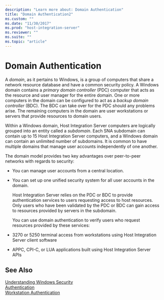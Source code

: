 ```yaml
---
description: "Learn more about: Domain Authentication"
title: "Domain Authentication2"
ms.custom: ""
ms.date: "11/30/2017"
ms.prod: "host-integration-server"
ms.reviewer: ""
ms.suite: ""
ms.topic: "article"
---
```

# Domain Authentication
A *domain*, as it pertains to Windows, is a group of computers that share a network resource database and have a common security policy. A Windows domain contains a *primary domain controller* (PDC) computer that acts as the resource and user manager for the entire domain. One or more computers in the domain can be configured to act as a *backup domain controller* (BDC). The BDC can take over for the PDC should any problems arise. The remaining computers in the domain are user workstations or servers that provide resources to domain users.  
  
 Within a Windows domain, Host Integration Server computers are logically grouped into an entity called a *subdomain*. Each SNA subdomain can contain up to 15 Host Integration Server computers, and a Windows domain can contain an unlimited number of subdomains. It is common to have multiple domains that manage user accounts independently of one another.  
  
 The domain model provides two key advantages over peer-to-peer networks with regards to security:  
  
- You can manage user accounts from a central location.  
  
- You can set up one unified security system for all user accounts in the domain.  
  
  Host Integration Server relies on the PDC or BDC to provide authentication services to users requesting access to host resources. Only users who have been validated by the PDC or BDC can gain access to resources provided by servers in the subdomain.  
  
  You can use domain authentication to verify users who request resources provided by these services:  
  
- 3270 or 5250 terminal access from workstations using Host Integration Server client software  
  
- APPC, CPI-C, or LUA applications built using Host Integration Server APIs  
  
## See Also  
 [Understanding Windows Security](../core/understanding-windows-security1.md)   
 [Authentication](../core/authentication1.md)   
 [Workstation Authentication](../core/workstation-authentication1.md)

